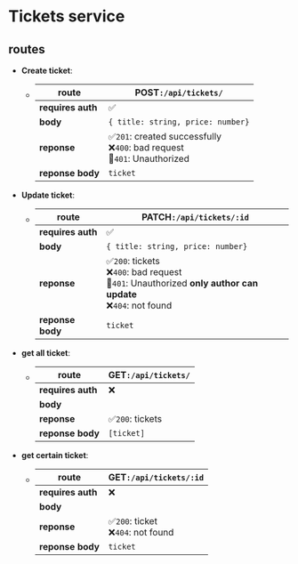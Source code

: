 # Tickets service

## routes

- **Create ticket**:
  - | route | **POST**`:/api/tickets/` |  
    |-|-|
    | **requires auth** | ✅ |  
    | **body** | `{ title: string, price: number}` |  
    | **reponse** | ✅`201`: created successfully <br /> ❌`400`: bad request <br /> 🔐`401`: Unauthorized |  
    | **reponse body** | `ticket` |
- **Update ticket**:
  - | route | **PATCH**`:/api/tickets/:id` |  
    |-|-|
    | **requires auth** | ✅ |  
    | **body** | `{ title: string, price: number}` |  
    | **reponse**|✅`200`: tickets <br /> ❌`400`: bad request <br /> 🔐`401`: Unauthorized **only author can update** <br /> ❌`404`: not found |
    | **reponse body** | `ticket` |
- **get all ticket**:
  - | route | **GET**`:/api/tickets/` |  
    |-|-|
    | **requires auth** | ❌ |  
    | **body** |  |  
    | **reponse** | ✅`200`: tickets |
    | **reponse body** | `[ticket]` |  
- **get certain ticket**:
  - | route | **GET**`:/api/tickets/:id` |  
    |-|-|
    | **requires auth** | ❌ |  
    | **body** |  |  
    | **reponse** | ✅`200`: ticket <br /> ❌`404`: not found |
    | **reponse body** | `ticket` |  
